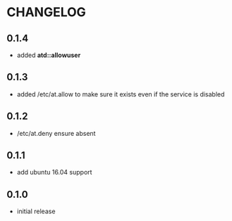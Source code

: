 # CHANGELOG

## 0.1.4

* added **atd::allowuser**

## 0.1.3

* added /etc/at.allow to make sure it exists even if the service is disabled

## 0.1.2

* /etc/at.deny ensure absent

## 0.1.1

* add ubuntu 16.04 support

## 0.1.0

* initial release
